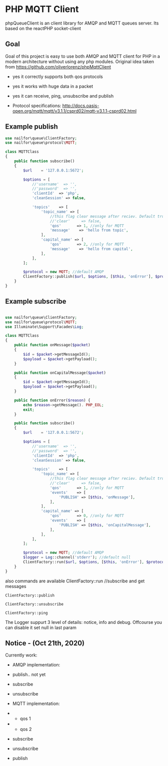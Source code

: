 # PHP MQTT Client

phpQueueClient is an client library for AMQP and MQTT queues server. Its based on the reactPHP socket-client

## Goal

Goal of this project is easy to use both AMQP and MQTT client for PHP in a modern architecture without using any php modules.
Original idea taken from https://github.com/oliverlorenz/phpMqttClient

* yes it correctly supports both qos protocols
* yes it works with huge data in a packet
* yes it can receive, ping, unsubscribe and publish

* Protocol specifications: http://docs.oasis-open.org/mqtt/mqtt/v3.1.1/csprd02/mqtt-v3.1.1-csprd02.html

## Example publish

```php
use nailfor\queue\ClientFactory;
use nailfor\queue\protocol\MQTT;

class MQTTClass 
{
    public function subscribe()
    {
        $url    = '127.0.0.1:5672';

        $options = [
            //'username'  => '',
            //'password'  => '',
            'clientId'  => 'php',
            'cleanSession' => false,

            'topics'    => [
                'topic_name' => [
                    //this flag clear message after reciev. Default true
                    //'clear'     => false,
                    'qos'       => 1, //only for MQTT
                    'message'    => 'hello from topic',
                ],
                'capital_name' => [
                    'qos'       => 2, //only for MQTT
                    'message'    => 'hello from capital',
                ],
            ],        
        ];

        $protocol = new MQTT; //default AMQP
        ClientFactory::publish($url, $options, [$this, 'onError'], $protocol);
    }
}
```

## Example subscribe

```php

use nailfor\queue\ClientFactory;
use nailfor\queue\protocol\MQTT;
use Illuminate\Support\Facades\Log;

class MQTTClass 
{
    public function onMessage($packet)
    {
        $id = $packet->getMessageId();
        $payload = $packet->getPayload();
    }

    public function onCapitalMessage($packet)
    {
        $id = $packet->getMessageId();
        $payload = $packet->getPayload();
    }

    public function onError($reason) {
        echo $reason->getMessage(). PHP_EOL;
        exit;
    }

    public function subscribe()
    {
        $url    = '127.0.0.1:5672';

        $options = [
            //'username'  => '',
            //'password'  => '',
            'clientId'  => 'php',
            'cleanSession' => false,

            'topics'    => [
                'topic_name' => [
                    //this flag clear message after reciev. Default true
                    //'clear'     => false,
                    'qos'       => 1, //only for MQTT
                    'events'    => [
                        'PUBLISH' => [$this, 'onMessage'],
                    ],
                ],
                'capital_name' => [
                    'qos'       => 0, //only for MQTT
                    'events'    => [
                        'PUBLISH' => [$this, 'onCapitalMessage'],
                    ],
                ],
            ],        
        ];

        $protocol = new MQTT; //default AMQP
        $logger = Log::channel('stderr'); //default null
        ClientFactory::run($url, $options, [$this, 'onError'], $protocol, $logger);
    }
}
```

also commands are available
    ClientFactory::run //subscribe and get messages
    
    ClientFactory::publish
    
    ClientFactory::unsubscribe
    
    ClientFactory::ping
    
The Logger suppurt 3 level of details: notice, info and debug. Offcourse you can disable it set null in last param


## Notice - (Oct 21th, 2020)
Currently work:
* AMQP implementation:
* publish.. not yet
* subscribe
* unsubscribe

* MQTT implementation:
*  - qos 1
*  - qos 2
* subscribe
* unsubscribe
* publish
